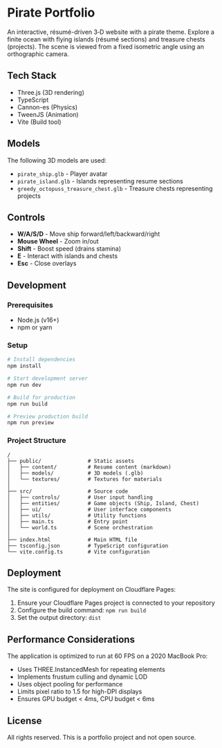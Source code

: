 # Pirate Portfolio

An interactive, résumé-driven 3‑D website with a pirate theme. Explore a finite ocean with flying islands (résumé sections) and treasure chests (projects). The scene is viewed from a fixed isometric angle using an orthographic camera.

## Tech Stack

- Three.js (3D rendering)
- TypeScript
- Cannon-es (Physics)
- TweenJS (Animation)
- Vite (Build tool)

## Models

The following 3D models are used:
- `pirate_ship.glb` - Player avatar
- `pirate_island.glb` - Islands representing resume sections
- `greedy_octopuss_treasure_chest.glb` - Treasure chests representing projects

## Controls

- **W/A/S/D** - Move ship forward/left/backward/right
- **Mouse Wheel** - Zoom in/out
- **Shift** - Boost speed (drains stamina)
- **E** - Interact with islands and chests
- **Esc** - Close overlays

## Development

### Prerequisites

- Node.js (v16+)
- npm or yarn

### Setup

```bash
# Install dependencies
npm install

# Start development server
npm run dev

# Build for production
npm run build

# Preview production build
npm run preview
```

### Project Structure

```
/
├── public/               # Static assets
│   ├── content/          # Resume content (markdown)
│   ├── models/           # 3D models (.glb)
│   └── textures/         # Textures for materials
│
├── src/                  # Source code
│   ├── controls/         # User input handling
│   ├── entities/         # Game objects (Ship, Island, Chest)
│   ├── ui/               # User interface components
│   ├── utils/            # Utility functions
│   ├── main.ts           # Entry point
│   └── world.ts          # Scene orchestration
│
├── index.html            # Main HTML file
├── tsconfig.json         # TypeScript configuration
└── vite.config.ts        # Vite configuration
```

## Deployment

The site is configured for deployment on Cloudflare Pages:

1. Ensure your Cloudflare Pages project is connected to your repository
2. Configure the build command: `npm run build`
3. Set the output directory: `dist`

## Performance Considerations

The application is optimized to run at 60 FPS on a 2020 MacBook Pro:

- Uses THREE.InstancedMesh for repeating elements
- Implements frustum culling and dynamic LOD
- Uses object pooling for performance
- Limits pixel ratio to 1.5 for high-DPI displays
- Ensures GPU budget < 4ms, CPU budget < 6ms

## License

All rights reserved. This is a portfolio project and not open source.